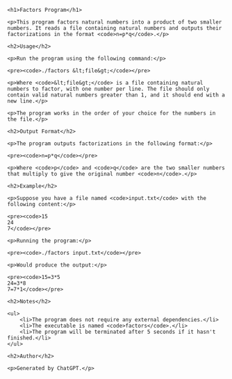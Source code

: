 <!DOCTYPE html>
<html lang="en">

<head>
    <meta charset="UTF-8">
    <meta name="viewport" content="width=device-width, initial-scale=1.0">
    <title>Factors Program README</title>
</head>

<body>

    <h1>Factors Program</h1>

    <p>This program factors natural numbers into a product of two smaller numbers. It reads a file containing natural numbers and outputs their factorizations in the format <code>n=p*q</code>.</p>

    <h2>Usage</h2>

    <p>Run the program using the following command:</p>

    <pre><code>./factors &lt;file&gt;</code></pre>

    <p>Where <code>&lt;file&gt;</code> is a file containing natural numbers to factor, with one number per line. The file should only contain valid natural numbers greater than 1, and it should end with a new line.</p>

    <p>The program works in the order of your choice for the numbers in the file.</p>

    <h2>Output Format</h2>

    <p>The program outputs factorizations in the following format:</p>

    <pre><code>n=p*q</code></pre>

    <p>Where <code>p</code> and <code>q</code> are the two smaller numbers that multiply to give the original number <code>n</code>.</p>

    <h2>Example</h2>

    <p>Suppose you have a file named <code>input.txt</code> with the following content:</p>

    <pre><code>15
    24
    7</code></pre>

    <p>Running the program:</p>

    <pre><code>./factors input.txt</code></pre>

    <p>Would produce the output:</p>

    <pre><code>15=3*5
    24=3*8
    7=7*1</code></pre>

    <h2>Notes</h2>

    <ul>
        <li>The program does not require any external dependencies.</li>
        <li>The executable is named <code>factors</code>.</li>
        <li>The program will be terminated after 5 seconds if it hasn't finished.</li>
    </ul>

    <h2>Author</h2>

    <p>Generated by ChatGPT.</p>

</body>

</html>

